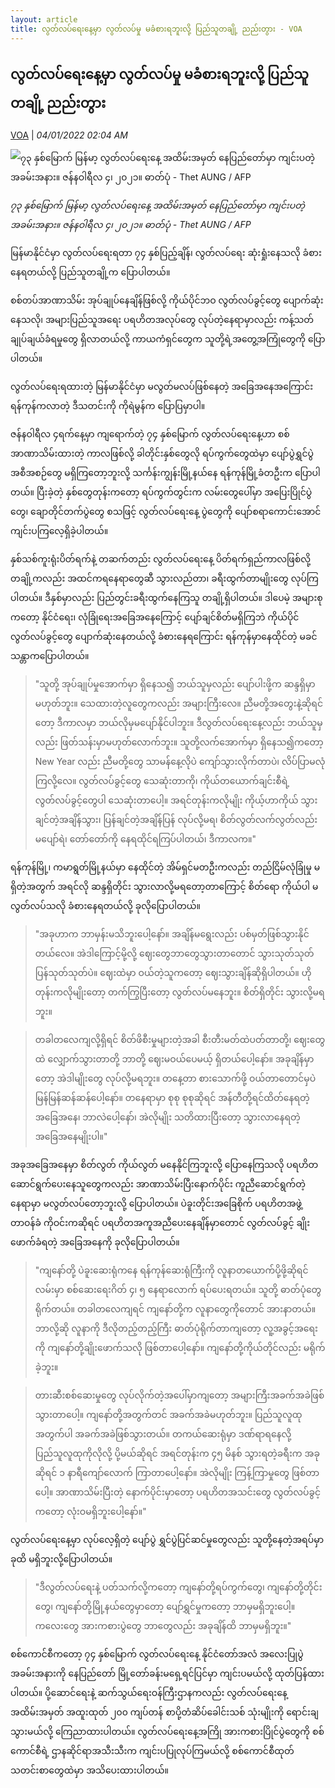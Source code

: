 ```yaml
---
layout: article
title: လွတ်လပ်ရေးနေ့မှာ လွတ်လပ်မှု မခံစားရဘူးလို့ ပြည်သူတချို့ ညည်းတွား - VOA
---
```


## လွတ်လပ်ရေးနေ့မှာ လွတ်လပ်မှု မခံစားရဘူးလို့ ပြည်သူတချို့ ညည်းတွား

[VOA](https://burmese.voanews.com/a/restriction-of-independence-in-time-of-the-independence-day/6380178.html) | _04/01/2022 02:04 AM_
        
![၇၃ နှစ်မြောက် မြန်မာ့ လွတ်လပ်ရေးနေ့ အထိမ်းအမှတ် နေပြည်တော်မှာ ကျင်းပတဲ့ အခမ်းအနား။ ဇန်နဝါရီလ ၄၊ ၂၀၂၁။ ဓာတ်ပုံ - Thet AUNG / AFP](https://gdb.voanews.com/D581809A-1CC6-40C9-99C2-2B76CEC41709_w1080_h608_s.jpg)

_၇၃ နှစ်မြောက် မြန်မာ့ လွတ်လပ်ရေးနေ့ အထိမ်းအမှတ် နေပြည်တော်မှာ ကျင်းပတဲ့ အခမ်းအနား။ ဇန်နဝါရီလ ၄၊ ၂၀၂၁။ ဓာတ်ပုံ - Thet AUNG / AFP_

မြန်မာနိုင်ငံမှာ လွတ်လပ်ရေးရတာ ၇၄ နှစ်ပြည့်ချိန်၊ လွတ်လပ်ရေး ဆုံးရှုံးနေသလို ခံစားနေရတယ်လို့ ပြည်သူတချို့က ပြောပါတယ်။

စစ်တပ်အာဏာသိမ်း အုပ်ချုပ်နေချိန်ဖြစ်လို့ ကိုယ်ပိုင်ဘဝ လွတ်လပ်ခွင့်တွေ ပျောက်ဆုံးနေသလို၊ အများပြည်သူအရေး ပရဟိတအလုပ်တွေ လုပ်တဲ့နေရာမှာလည်း ကန့်သတ်ချုပ်ချယ်ခံရမှုတွေ ရှိလာတယ်လို့ ကာယကံရှင်တွေက သူတို့ရဲ့အတွေ့အကြုံတွေကို ပြောပါတယ်။

လွတ်လပ်ရေးရထားတဲ့ မြန်မာနိုင်ငံမှာ မလွတ်မလပ်ဖြစ်နေတဲ့ အခြေအနေအကြောင်း ရန်ကုန်ကလာတဲ့ ဒီသတင်းကို ကိုရဲမွန်က ပြောပြမှာပါ။

ဇန်နဝါရီလ ၄ရက်နေ့မှာ ကျရောက်တဲ့ ၇၄ နှစ်မြောက် လွတ်လပ်ရေးနေ့ဟာ စစ်အာဏာသိမ်းထားတဲ့ ကာလဖြစ်လို့ ခါတိုင်းနှစ်တွေလို ရပ်ကွက်တွေထဲမှာ ပျော်ပွဲရွှင်ပွဲ အစီအစဉ်တွေ မရှိကြတော့ဘူးလို့ သင်္ကန်းကျွန်းမြို့နယ်နေ ရန်ကုန်မြို့ခံတဦးက ပြောပါတယ်။ ပြီးခဲ့တဲ့ နှစ်တွေတုန်းကတော့ ရပ်ကွက်တွင်းက လမ်းတွေပေါ်မှာ အပြေးပြိုင်ပွဲတွေ၊ ချောတိုင်တက်ပွဲတွေ စသဖြင့် လွတ်လပ်ရေးနေ့ ပွဲတွေကို ပျော်စရာကောင်းအောင် ကျင်းပကြလေ့ရှိခဲ့ပါတယ်။

နှစ်သစ်ကူးရုံးပိတ်ရက်နဲ့ တဆက်တည်း လွတ်လပ်ရေးနေ့ ပိတ်ရက်ရှည်ကာလဖြစ်လို့ တချို့ကလည်း အထင်ကရနေရာတွေဆီ သွားလည်တာ၊ ခရီးထွက်တာမျိုးတွေ လုပ်ကြပါတယ်။ ဒီနှစ်မှာလည်း ပြည်တွင်းခရီးထွက်နေကြသူ တချို့ရှိပါတယ်။ ဒါပေမဲ့ အများစုကတော့ နိုင်ငံရေး၊ လုံခြုံရေးအခြေအနေကြောင့် ပျော်ချင်စိတ်မရှိကြဘဲ ကိုယ်ပိုင်လွတ်လပ်ခွင့်တွေ ပျောက်ဆုံးနေတယ်လို့ ခံစားနေရကြောင်း ရန်ကုန်မှာနေထိုင်တဲ့ မခင်သန္တာကပြောပါတယ်။

> "သူတို့ အုပ်ချုပ်မှုအောက်မှာ ရှိနေသ၍ ဘယ်သူမှလည်း ပျော်ပါးဖို့က ဆန္ဒရှိမှာမဟုတ်ဘူး။ သေထားတဲ့လူတွေကလည်း အများကြီးလေ။ ညီမတို့အတွေးနဲ့ဆိုရင်တော့ ဒီကာလမှာ ဘယ်လိုမှမပျော်နိုင်ပါဘူး။ ဒီလွတ်လပ်ရေးနေ့လည်း ဘယ်သူမှလည်း ဖြတ်သန်းမှာမဟုတ်လောက်ဘူး။ သူတို့လက်အောက်မှာ ရှိနေသ၍ကတော့ New Year လည်း ညီမတို့တွေ သာမန်နေ့လိုပဲ ကျော်သွားလိုက်တာပဲ၊ လိပ်ပြာမလုံကြလို့လေ။ လွတ်လပ်ခွင့်တွေ သေဆုံးတာကို၊ ကိုယ်တယောက်ချင်းစီရဲ့ လွတ်လပ်ခွင့်တွေပါ သေဆုံးတာပေါ့။ အရင်တုန်းကလိုမျိုး ကိုယ့်ဟာကိုယ် သွားချင်တဲ့အချိန်သွား၊ ပြန်ချင်တဲ့အချိန်ပြန် လုပ်လို့မရ၊ စိတ်လွတ်လက်လွတ်လည်း မပျော်ရဲ၊ တော်တော်ကို နေရထိုင်ရကြပ်ပါတယ်၊ ဒီကာလက။"

ရန်ကုန်မြို့၊ ကမာရွတ်မြို့နယ်မှာ နေထိုင်တဲ့ အိမ်ရှင်မတဦးကလည်း တည်ငြိမ်လုံခြုံမှု မရှိတဲ့အတွက် အရင်လို ဆန္ဒရှိတိုင်း သွားလာလို့မရတော့တာကြောင့် စိတ်ရော ကိုယ်ပါ မလွတ်လပ်သလို ခံစားနေရတယ်လို့ ခုလိုပြောပါတယ်။

> "အခုဟာက ဘာမှန်းမသိဘူးပေါ့နော်။ အချိန်မရွေးလည်း ပစ်မှတ်ဖြစ်သွားနိုင်တယ်လေ။ အဲဒါကြောင့်မို့လို့ ဈေးတွေဘာတွေသွားတာတောင် သွားသုတ်သုတ် ပြန်သုတ်သုတ်ပဲ။ ဈေးထဲမှာ ဝယ်တဲ့သူကတော့ ဈေးသွားချိန်ဆိုရှိပါတယ်။ ဟိုတုန်းကလိုမျိုးတော့ တက်ကြွပြီးတော့ လွတ်လပ်မနေဘူး။ စိတ်ရှိတိုင်း သွားလို့မရဘူး။

> တခါတလေကျလို့ရှိရင် စိတ်ဖိစီးမှုများတဲ့အခါ စီးတီးမတ်ထဲပတ်တာတို့၊ ဈေးတွေထဲ လျှောက်သွားတာတို့ ဘာတို့ ဈေးမဝယ်ပေမယ့် ရှိတယ်ပေါ့နော်။ အခုချိန်မှာတော့ အဲဒါမျိုးတွေ လုပ်လို့မရဘူး။ တနေ့တာ စားသောက်ဖို့ ဝယ်တာတောင်မှပဲ မြန်မြန်ဆန်ဆန်ပေါ့နော်။ တနေရာမှာ စုစု စုစုဆိုရင် အန်တီတို့ရင်ထိတ်နေရတဲ့ အခြေအနေ၊ ဘာလဲပေါ့နော်၊ အဲလိုမျိုး သတိထားပြီးတော့ သွားလာနေရတဲ့ အခြေအနေမျိုးပါ။"

အခုအခြေအနေမှာ စိတ်လွတ် ကိုယ်လွတ် မနေနိုင်ကြဘူးလို့ ပြောနေကြသလို ပရဟိတဆောင်ရွက်ပေးနေသူတွေကလည်း အာဏာသိမ်းပြီးနောက်ပိုင်း ကူညီဆောင်ရွက်တဲ့နေရာမှာ မလွတ်လပ်တော့ဘူးလို့ ပြောပါတယ်။ ပဲခူးတိုင်းအခြေစိုက် ပရဟိတအဖွဲ့တာဝန်ခံ ကိုဝင်းကဆိုရင် ပရဟိတအကူအညီပေးနေချိန်မှာတောင် လွတ်လပ်ခွင့် ချိုးဖောက်ခံရတဲ့ အခြေအနေကို ခုလိုပြောပါတယ်။

> "ကျနော်တို့ ပဲခူးဆေးရုံကနေ ရန်ကုန်ဆေးရုံကြီးကို လူနာတယောက်ပို့ဖို့ဆိုရင် လမ်းမှာ စစ်ဆေးရေးဂိတ် ၄၊ ၅ နေရာလောက် ရပ်ပေးရတယ်။ သူတို့ ဓာတ်ပုံတွေရိုက်တယ်။ တခါတလေကျရင် ကျနော်တို့က လူနာတွေကိုတောင် အားနာတယ်။ ဘာလို့ဆို လူနာကို ဒီလိုတည့်တည့်ကြီး ဓာတ်ပုံရိုက်တာကျတော့ လူ့အခွင့်အရေးကို ကျနော်တို့ချိုးဖောက်သလို ဖြစ်တာပေါ့နော်။ ကျနော်တို့ကိုယ်တိုင်လည်း မရိုက်ခဲ့ဘူး။

> တားဆီးစစ်ဆေးမှုတွေ လုပ်လိုက်တဲ့အပေါ်မှာကျတော့ အများကြီးအခက်အခဲဖြစ်သွားတာပေါ့။ ကျနော်တို့အတွက်တင် အခက်အခဲမဟုတ်ဘူး။ ပြည်သူလူထုအတွက်ပါ အခက်အခဲဖြစ်သွားတယ်။ တကယ်ဆေးရုံမှာ ဒဏ်ရာရနေလို့ ပြည်သူလူထုကိုလိုလို့ ပို့မယ်ဆိုရင် အရင်တုန်းက ၄၅ မိနစ် သွားရတဲ့ခရီးက အခုဆိုရင် ၁ နာရီကျော်လောက် ကြာတာပေါ့နော်။ အဲလိုမျိုး ကြန့်ကြာမှုတွေ ဖြစ်တာပေါ့။ အာဏာသိမ်းပြီးတဲ့ နောက်ပိုင်းမှာတော့ ပရဟိတအသင်းတွေ လွတ်လပ်ခွင့်ကတော့ လုံးဝမရှိဘူးပေါ့နော်။"

လွတ်လပ်ရေးနေ့မှာ လုပ်လေ့ရှိတဲ့ ပျော်ပွဲ ရွှင်ပွဲပြင်ဆင်မှုတွေလည်း သူတို့နေတဲ့အရပ်မှာ ခုထိ မရှိဘူးလို့ပြောပါတယ်။

> "ဒီလွတ်လပ်ရေးနဲ့ ပတ်သက်လို့ကတော့ ကျနော်တို့ရပ်ကွက်တွေ၊ ကျနော်တို့တိုင်းတွေ၊ ကျနော်တို့မြို့နယ်တွေမှာတော့ ပျော်ရွှင်မှုကတော့ ဘာမှမရှိဘူးပေါ့။ ကလေးတွေ အားကစားပွဲတွေ ဘာတွေလည်း အခုချိန်ထိ ဘာမှမရှိဘူး။"

စစ်ကောင်စီကတော့ ၇၄ နှစ်မြောက် လွတ်လပ်ရေးနေ့ နိုင်ငံတော်အလံ အလေးပြုပွဲ အခမ်းအနားကို နေပြည်တော် မြို့တော်ခန်းမရှေ့ရင်ပြင်မှာ ကျင်းပမယ်လို့ ထုတ်ပြန်ထားပါတယ်။ ပို့ဆောင်ရေးနဲ့ ဆက်သွယ်ရေးဝန်ကြီးဌာနကလည်း လွတ်လပ်ရေးနေ့အထိမ်းအမှတ် အထူးထုတ် ၂၀၀ ကျပ်တန် စာပို့တံဆိပ်ခေါင်းသစ် သုံးမျိုးကို ရောင်းချသွားမယ်လို့ ကြေညာထားပါတယ်။ လွတ်လပ်ရေးနေ့အကြို အားကစားပြိုင်ပွဲတွေကို စစ်ကောင်စီရဲ့ ဌာနဆိုင်ရာအသီးသီးက ကျင်းပပြုလုပ်ကြမယ်လို့ စစ်ကောင်စီထုတ် သတင်းစာတွေထဲမှာ အသိပေးထားပါတယ်။